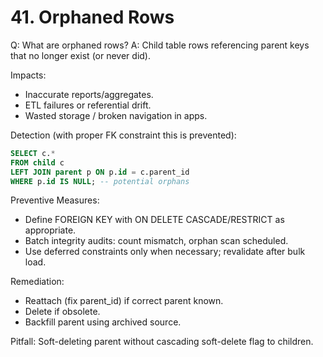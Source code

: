 # 41. Orphaned Rows

Q: What are orphaned rows?
A: Child table rows referencing parent keys that no longer exist (or never did).

Impacts:
- Inaccurate reports/aggregates.
- ETL failures or referential drift.
- Wasted storage / broken navigation in apps.

Detection (with proper FK constraint this is prevented):
```sql
SELECT c.*
FROM child c
LEFT JOIN parent p ON p.id = c.parent_id
WHERE p.id IS NULL; -- potential orphans
```

Preventive Measures:
- Define FOREIGN KEY with ON DELETE CASCADE/RESTRICT as appropriate.
- Batch integrity audits: count mismatch, orphan scan scheduled.
- Use deferred constraints only when necessary; revalidate after bulk load.

Remediation:
- Reattach (fix parent_id) if correct parent known.
- Delete if obsolete.
- Backfill parent using archived source.

Pitfall: Soft-deleting parent without cascading soft-delete flag to children.